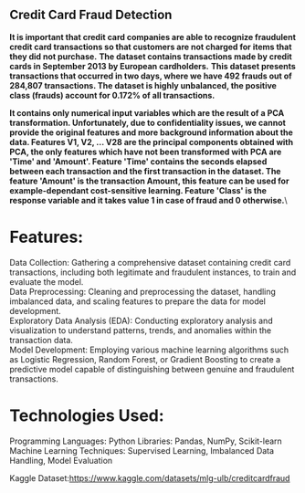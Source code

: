 ## Credit Card Fraud Detection

**It is important that credit card companies are able to recognize fraudulent credit card transactions so that customers are not charged for items that they did not purchase.**
**The dataset contains transactions made by credit cards in September 2013 by European cardholders.**
**This dataset presents transactions that occurred in two days, where we have 492 frauds out of 284,807 transactions. The dataset is highly unbalanced, the positive class (frauds) account for 0.172% of all transactions.**

**It contains only numerical input variables which are the result of a PCA transformation. Unfortunately, due to confidentiality issues, we cannot provide the original features and more background information about the data. Features V1, V2, … V28 are the principal components obtained with PCA, the only features which have not been transformed with PCA are 'Time' and 'Amount'. Feature 'Time' contains the seconds elapsed between each transaction and the first transaction in the dataset. The feature 'Amount' is the transaction Amount, this feature can be used for example-dependant cost-sensitive learning. Feature 'Class' is the response variable and it takes value 1 in case of fraud and 0 otherwise.**\
# Features:
Data Collection: Gathering a comprehensive dataset containing credit card transactions, including both legitimate and fraudulent instances, to train and evaluate the model. \
Data Preprocessing: Cleaning and preprocessing the dataset, handling imbalanced data, and scaling features to prepare the data for model development. \
Exploratory Data Analysis (EDA): Conducting exploratory analysis and visualization to understand patterns, trends, and anomalies within the transaction data. \
Model Development: Employing various machine learning algorithms such as Logistic Regression, Random Forest, or Gradient Boosting to create a predictive model capable of distinguishing between genuine and fraudulent transactions.
# Technologies Used:
Programming Languages: Python
Libraries: Pandas, NumPy, Scikit-learn
Machine Learning Techniques: Supervised Learning, Imbalanced Data Handling, Model Evaluation

Kaggle Dataset:https://www.kaggle.com/datasets/mlg-ulb/creditcardfraud
